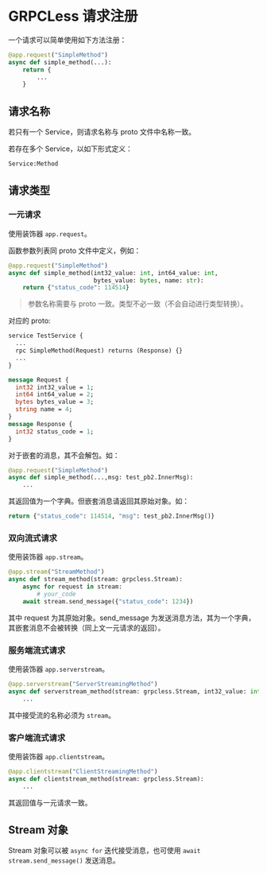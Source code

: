 # GRPCLess 请求注册

一个请求可以简单使用如下方法注册：

```python
@app.request("SimpleMethod")
async def simple_method(...):
    return {
        ...
    }
```

## 请求名称

若只有一个 Service，则请求名称与 proto 文件中名称一致。

若存在多个 Service，以如下形式定义：

`Service:Method`

## 请求类型

### 一元请求

使用装饰器 `app.request`。

函数参数列表同 proto 文件中定义，例如：

```python
@app.request("SimpleMethod")
async def simple_method(int32_value: int, int64_value: int,
                        bytes_value: bytes, name: str):
    return {"status_code": 114514}
```

> 参数名称需要与 proto 一致。类型不必一致（不会自动进行类型转换）。

对应的 proto:

```proto
service TestService {
  ...
  rpc SimpleMethod(Request) returns (Response) {}
  ...
}

message Request {
  int32 int32_value = 1;
  int64 int64_value = 2;
  bytes bytes_value = 3;
  string name = 4;
}
message Response {
  int32 status_code = 1;
}
```

对于嵌套的消息，其不会解包。如：

```python
@app.request("SimpleMethod")
async def simple_method(...,msg: test_pb2.InnerMsg):
    ...
```

其返回值为一个字典。但嵌套消息请返回其原始对象。如：

```python
return {"status_code": 114514, "msg": test_pb2.InnerMsg()}
```

### 双向流式请求

使用装饰器 `app.stream`。

```python
@app.stream("StreamMethod")
async def stream_method(stream: grpcless.Stream):
    async for request in stream:
        # your_code
    await stream.send_message({"status_code": 1234})
```

其中 request 为其原始对象。send_message 为发送消息方法，其为一个字典，其嵌套消息不会被转换（同上文一元请求的返回）。

### 服务端流式请求

使用装饰器 `app.serverstream`。

```python
@app.serverstream("ServerStreamingMethod")
async def serverstream_method(stream: grpcless.Stream, int32_value: int, ...):
    ...
```

其中接受流的名称必须为 `stream`。

### 客户端流式请求

使用装饰器 `app.clientstream`。

```python
@app.clientstream("ClientStreamingMethod")
async def clientstream_method(stream: grpcless.Stream):
    ...
```

其返回值与一元请求一致。

## Stream 对象

Stream 对象可以被 `async for` 迭代接受消息，也可使用 `await stream.send_message()` 发送消息。
